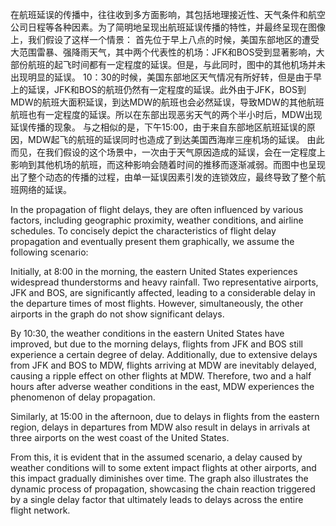 在航班延误的传播中，往往收到多方面影响，其包括地理接近性、天气条件和航空公司日程等各种因素。为了简明地呈现出航班延误传播的特性，并最终呈现在图像上，我们假设了这样一个情景：
首先位于早上八点的时候，美国东部地区的遭受大范围雷暴、强降雨天气，其中两个代表性的机场：JFK和BOS受到显著影响，大部份航班的起飞时间都有一定程度的延误。但是，与此同时，图中的其他机场并未出现明显的延误。
10：30的时候，美国东部地区天气情况有所好转，但是由于早上的延误，JFK和BOS的航班仍然有一定程度的延误。此外由于JFK，BOS到MDW的航班大面积延误，到达MDW的航班也会必然延误，导致MDW的其他航班航班也有一定程度的延误。所以在东部出现恶劣天气的两个半小时后，MDW出现延误传播的现象。
与之相似的是，下午15:00，由于来自东部地区航班延误的原因，MDW起飞的航班的延误同时也造成了到达美国西海岸三座机场的延误。
由此而见，在我们假设的这个场景中，一次由于天气原因造成的延误，会在一定程度上影响到其他机场的航班，而这种影响会随着时间的推移而逐渐减弱。而图中也呈现出了整个动态的传播的过程，由单一延误因素引发的连锁效应，最终导致了整个航班网络的延误。

In the propagation of flight delays, they are often influenced by various factors, including geographic proximity, weather conditions, and airline schedules. To concisely depict the characteristics of flight delay propagation and eventually present them graphically, we assume the following scenario:

Initially, at 8:00 in the morning, the eastern United States experiences widespread thunderstorms and heavy rainfall. Two representative airports, JFK and BOS, are significantly affected, leading to a considerable delay in the departure times of most flights. However, simultaneously, the other airports in the graph do not show significant delays.

By 10:30, the weather conditions in the eastern United States have improved, but due to the morning delays, flights from JFK and BOS still experience a certain degree of delay. Additionally, due to extensive delays from JFK and BOS to MDW, flights arriving at MDW are inevitably delayed, causing a ripple effect on other flights at MDW. Therefore, two and a half hours after adverse weather conditions in the east, MDW experiences the phenomenon of delay propagation.

Similarly, at 15:00 in the afternoon, due to delays in flights from the eastern region, delays in departures from MDW also result in delays in arrivals at three airports on the west coast of the United States.

From this, it is evident that in the assumed scenario, a delay caused by weather conditions will to some extent impact flights at other airports, and this impact gradually diminishes over time. The graph also illustrates the dynamic process of propagation, showcasing the chain reaction triggered by a single delay factor that ultimately leads to delays across the entire flight network.
